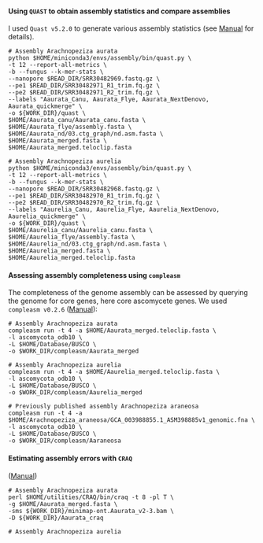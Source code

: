 #### Using `QUAST` to obtain assembly statistics and compare assemblies
I used `Quast v5.2.0` to generate various assembly statistics (see [Manual](https://quast.sourceforge.net/docs/manual.html) for details). 
```ShellSession
# Assembly Arachnopeziza aurata
python $HOME/miniconda3/envs/assembly/bin/quast.py \
-t 12 --report-all-metrics \
-b --fungus --k-mer-stats \
--nanopore $READ_DIR/SRR30482969.fastq.gz \
--pe1 $READ_DIR/SRR30482971_R1_trim.fq.gz \
--pe2 $READ_DIR/SRR30482971_R2_trim.fq.gz \
--labels "Aaurata_Canu, Aaurata_Flye, Aaurata_NextDenovo, Aaurata_quickmerge" \
-o ${WORK_DIR}/quast \
$HOME/Aaurata_canu/Aaurata_canu.fasta \
$HOME/Aaurata_flye/assembly.fasta \
$HOME/Aaurata_nd/03.ctg_graph/nd.asm.fasta \
$HOME/Aaurata_merged.fasta \
$HOME/Aaurata_merged.teloclip.fasta

# Assembly Arachnopeziza aurelia
python $HOME/miniconda3/envs/assembly/bin/quast.py \
-t 12 --report-all-metrics \
-b --fungus --k-mer-stats \
--nanopore $READ_DIR/SRR30482968.fastq.gz \
--pe1 $READ_DIR/SRR30482970_R1_trim.fq.gz \
--pe2 $READ_DIR/SRR30482970_R2_trim.fq.gz \
--labels "Aaurelia_Canu, Aaurelia_Flye, Aaurelia_NextDenovo, Aaurelia_quickmerge" \
-o ${WORK_DIR}/quast \
$HOME/Aaurelia_canu/Aaurelia_canu.fasta \
$HOME/Aaurelia_flye/assembly.fasta \
$HOME/Aaurelia_nd/03.ctg_graph/nd.asm.fasta \
$HOME/Aaurelia_merged.fasta \
$HOME/Aaurelia_merged.teloclip.fasta
```

#### Assessing assembly completeness using `compleasm`
The completeness of the genome assembly can be assessed by querying the genome for core genes, here core ascomycete genes. We used `compleasm v0.2.6` ([Manual](https://github.com/huangnengCSU/compleasm)):
```ShellSession
# Assembly Arachnopeziza aurata
compleasm run -t 4 -a $HOME/Aaurata_merged.teloclip.fasta \
-l ascomycota_odb10 \
-L $HOME/Database/BUSCO \
-o $WORK_DIR/compleasm/Aaurata_merged

# Assembly Arachnopeziza aurelia
compleasm run -t 4 -a $HOME/Aaurelia_merged.teloclip.fasta \
-l ascomycota_odb10 \
-L $HOME/Database/BUSCO \
-o $WORK_DIR/compleasm/Aaurelia_merged

# Previously published assembly Arachnopeziza araneosa
compleasm run -t 4 -a $HOME/Arachnopeziza_araneosa/GCA_003988855.1_ASM398885v1_genomic.fna \
-l ascomycota_odb10 \
-L $HOME/Database/BUSCO \
-o $WORK_DIR/compleasm/Aaraneosa
```

#### Estimating assembly errors with `CRAQ`
 ([Manual](https://github.com/JiaoLaboratory/CRAQ)) 
```ShellSession
# Assembly Arachnopeziza aurata
perl $HOME/utilities/CRAQ/bin/craq -t 8 -pl T \
-g $HOME/Aaurata_merged.fasta \
-sms ${WORK_DIR}/minimap-ont.Aaurata_v2-3.bam \
-D ${WORK_DIR}/Aaurata_craq

# Assembly Arachnopeziza aurelia
```
